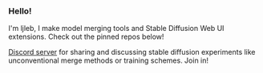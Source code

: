 ### Hello!

I'm ljleb, I make model merging tools and Stable Diffusion Web UI extensions. Check out the pinned repos below!

[Discord server](https://discord.com/invite/2EPaw6fxxm) for sharing and discussing stable diffusion experiments like unconventional merge methods or training schemes. Join in!
